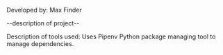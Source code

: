 Developed by: Max Finder

--description of project--


Description of tools used:
Uses Pipenv Python package managing tool to manage dependencies.

